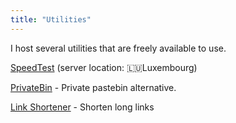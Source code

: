 ```yaml
---
title: "Utilities"
---
```

I host several utilities that are freely available to use.

[SpeedTest](https://speed.sethmb.xyz) (server location: 🇱🇺Luxembourg)

[PrivateBin](https://paste.sethmb.xyz/) - Private pastebin alternative.

[Link Shortener](https://short.sethmb.xyz/) - Shorten long links
